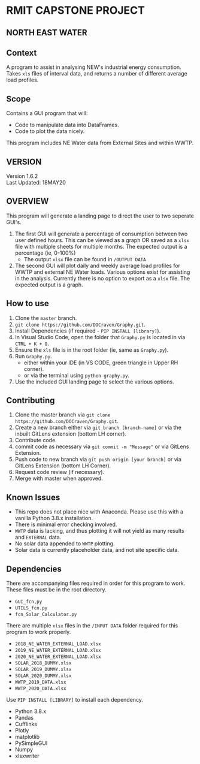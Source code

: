 
# RMIT CAPSTONE PROJECT 
## NORTH EAST WATER

## Context
A program to assist in analysing NEW's industrial energy consumption. Takes `xls` files of interval data, and returns a number of different average load profiles. 

## Scope

Contains a GUI program that will:

- Code to manipulate data into DataFrames.
- Code to plot the data nicely.

This program includes NE Water data from External Sites and within WWTP. 


## VERSION 

Version 1.6.2  
Last Updated: 18MAY20


## OVERVIEW
This program will generate a landing page to direct the user to two seperate GUI's. 

1.  The first GUI will generate a percentage of consumption between two user defined hours. This can be viewed as a graph OR saved as a `xlsx` file with multiple sheets for multiple months. The expected output is a percentage (ie, 0-100%)
    - The output `xlsx` file can be found in `/OUTPUT DATA`
1.  The second GUI will plot daily and weekly average load profiles for WWTP and external NE Water loads. Various options exist for assisting in the analysis. Currently there is no option to export as a `xlsx` file. The expected output is a graph. 

## How to use

1. Clone the `master` branch. 
  1.   `git clone https://github.com/DOCraven/Graphy.git`.
1. Install Dependencies (if required - `PIP INSTALL [library]`).
1. In Visual Studio Code, open the folder that `Graphy.py` is located in via `CTRL + K + O`.
1. Ensure the `xls` file is in the root folder (ie, same as `Graphy.py`).
1. Run `Graphy.py`. 
   -  either within your IDE (in VS CODE, green triangle in Upper RH corner).
   -  or via the terminal using  `python graphy.py`.
1. Use the included GUI landing page to select the various options.


## Contributing 
1.  Clone the master branch via `git clone https://github.com/DOCraven/Graphy.git`.
1.  Create a new branch either via `git branch [branch-name]` or via the inbuilt GitLens extension (bottom LH corner).
1.  Contribute code.
1.  commit code as necessary via `git commit -m "Message"` or via GitLens Extension.
1.  Push code to new branch via `git push origin [your branch]` or via GitLens Extension (bottom LH Corner).
1.  Request code review (if necessary).
1.  Merge with master when approved.

## Known Issues


- This repo does not place nice with Anaconda. Please use this with a vanilla Python 3.8.x installation.
- There is minimal error checking involved. 
- `WWTP` data is lacking, and thus plotting it will not yield as many results and `EXTERNAL` data. 
- No solar data appended to `WWTP` plotting. 
- Solar data is currently placeholder data, and not site specific data. 


## Dependencies

There are accompanying files required in order for this program to work. These files must be in the root directory. 
-  `GUI_fcn,py`
-  `UTILS_fcn.py`
-  `fcn_Solar_Calculator.py`

There are multiple `xlsx` files in the `/INPUT DATA` folder required for this program to work properly. 
-  `2018_NE_WATER_EXTERNAL_LOAD.xlsx`
-  `2019_NE_WATER_EXTERNAL_LOAD.xlsx`
-  `2020_NE_WATER_EXTERNAL_LOAD.xlsx`
-  `SOLAR_2018_DUMMY.xlsx`
-  `SOLAR_2019_DUMMY.xlsx`
-  `SOLAR_2020_DUMMY.xlsx`
-  `WWTP_2019_DATA.xlsx`
-  `WWTP_2020_DATA.xlsx`


Use `PIP INSTALL [LIBRARY]` to install each dependency. 

-  Python 3.8.x
-  Pandas
-  Cufflinks
-  Plotly 
-  matplotlib
-  PySimpleGUI
-  Numpy
-  xlsxwriter
